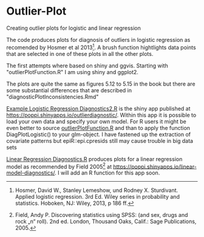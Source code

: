 # Outlier-Plot
Creating outlier plots for logistic and linear regression

The code produces plots for diagnosis of outliers in logistic regression as recomended by Hosmer et al 2013[^1]. A brush function hightlights data points that are selected in one of these plots in all the other plots. 

The first attempts where based on shiny and ggvis. Starting with "outlierPlotFunction.R" I am using shiny and ggplot2.

The plots are quite the same as figures 5.12 to 5.15 in the book but there are some substantial differences that are described in "diagnosticPlotInconsistencies.Rmd"

[Example Logistic Regression Diagnostics2.R](https://github.com/JohannPopp/Outlier-Plot/blob/master/Example%20Logistic%20Regression%20Diagnostics2.R) is the shiny app published at https://poppi.shinyapps.io/outlierdiagnostic/. Within this app it is possible to load your own data and specify your own model. For R users it might be even better to source [outlierPlotFunction.R](https://github.com/JohannPopp/Outlier-Plot/blob/master/outlierPlotFunction.R) and than to apply the function DiagPlotLogistic() to your glm-object. I have fastened up the extraction of covariate patterns but epiR::epi.cpresids still may cause trouble in big data sets

[Linear Regression Diagnostics.R](https://github.com/JohannPopp/Outlier-Plot/blob/master/Linear%20Regression%20Diagnostics.R) produces plots for a linear regression model as recommended by Field 2005[^2] at https://poppi.shinyapps.io/linear-model-diagnostics/. I will add an R function for this app soon.


[^1]: Hosmer, David W., Stanley Lemeshow, und Rodney X. Sturdivant. Applied logistic regression. 3rd Ed. Wiley series in probability and statistics. Hoboken, NJ: Wiley, 2013, p 186 ff.

[^2]: Field, Andy P. Discovering statistics using SPSS: (and sex, drugs and rock „n“ roll). 2nd ed. London, Thousand Oaks, Calif.: Sage Publications, 2005.
